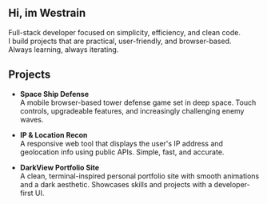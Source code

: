 ## Hi, im Westrain  
Full-stack developer focused on simplicity, efficiency, and clean code.  
I build projects that are practical, user-friendly, and browser-based.  
Always learning, always iterating.

## Projects  

- **Space Ship Defense**  
  A mobile browser-based tower defense game set in deep space. Touch controls, upgradeable features, and increasingly challenging enemy waves.

- **IP & Location Recon**  
  A responsive web tool that displays the user's IP address and geolocation info using public APIs. Simple, fast, and accurate.

- **DarkView Portfolio Site**  
  A clean, terminal-inspired personal portfolio site with smooth animations and a dark aesthetic. Showcases skills and projects with a developer-first UI.